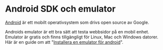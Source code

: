 ---
...
Android SDK och emulator
==================================
[Android](https://developer.android.com/index.html) är ett mobilt operativsystem som drivs open source av Google.

Androids emulator är ett bra sätt att testa webbsidor på en mobil enhet. Emulator är gratis och finns tillgängligt för Linux, Mac och Windows datorer.
Här är en guide om att "[Installera en emulator för android](kunskap/installera-en-emulator-for-android)".